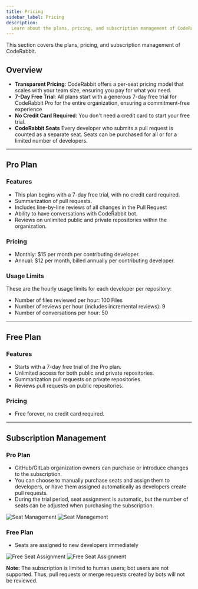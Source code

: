 ```yaml
---
title: Pricing
sidebar_label: Pricing
description:
  Learn about the plans, pricing, and subscription management of CodeRabbit.
---
```


This section covers the plans, pricing, and subscription management of
CodeRabbit.

## Overview

- **Transparent Pricing**: CodeRabbit offers a per-seat pricing model that
  scales with your team size, ensuring you pay for what you need.
- **7-Day Free Trial**: All plans start with a generous 7-day free trial for
  CodeRabbit Pro for the entire organization, ensuring a commitment-free
  experience
- **No Credit Card Required**: You don't need a credit card to start your free
  trial.
- **CodeRabbit Seats** Every developer who submits a pull request is counted as
  a separate seat. Seats can be purchased for all or for a limited number of
  developers.

---

## Pro Plan

### Features

- This plan begins with a 7-day free trial, with no credit card required.
- Summarization of pull requests.
- Includes line-by-line reviews of all changes in the Pull Request
- Ability to have conversations with CodeRabbit bot.
- Reviews on unlimited public and private repositories within the organization.

### Pricing

- Monthly: $15 per month per contributing developer.
- Annual: $12 per month, billed annually per contributing developer.

### Usage Limits

These are the hourly usage limits for each developer per repository:

- Number of files reviewed per hour: 100 Files
- Number of reviews per hour (includes incremental reviews): 9
- Number of conversations per hour: 50

---

## Free Plan

### Features

- Starts with a 7-day free trial of the Pro plan.
- Unlimited access for both public and private repositories.
- Summarization pull requests on private repositories.
- Reviews pull requests on public repositories.

### Pricing

- Free forever, no credit card required.

---

## Subscription Management

### Pro Plan

- GitHub/GitLab organization owners can purchase or introduce changes to the
  subscription.
- You can choose to manually purchase seats and assign them to developers, or
  have them assigned automatically as developers create pull requests.
- During the trial period, seat assignment is automatic, but the number of seats
  can be adjusted when purchasing the subscription.

![Seat Management](/img/about/cr_seat_manage_dark.png#gh-dark-mode-only)
![Seat Management](/img/about/cr_seat_manage_light.png#gh-light-mode-only)

### Free Plan

- Seats are assigned to new developers immediately

![Free Seat Assignment](/img/about/cr_seat_free_dark.png#gh-dark-mode-only)
![Free Seat Assignment](/img/about/cr_seat_free_light.png#gh-light-mode-only)

**Note:** The subscription is limited to human users; bot users are not
supported. Thus, pull requests or merge requests created by bots will not be
reviewed.
